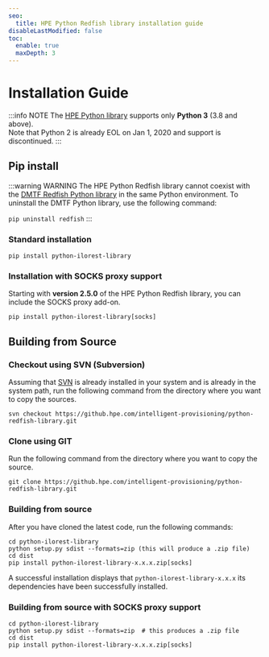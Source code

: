 ```yaml
---
seo:
  title: HPE Python Redfish library installation guide
disableLastModified: false
toc:
  enable: true
  maxDepth: 3
---
```


# Installation Guide

:::info NOTE
The <a href="https://subversion.apache.org/" targert="_blank">HPE Python library</a> supports only **Python 3** (3.8 and above).  
Note that Python 2 is already EOL on Jan 1, 2020 and support is discontinued.
:::

## Pip install

:::warning WARNING
The HPE Python Redfish library cannot coexist with the <a href="https://github.com/DMTF/python-redfish-library" target="_blank">DMTF Redfish Python library</a> in the same Python environment. To uninstall the DMTF Python library, use the following command:

`pip uninstall redfish`
:::

### Standard installation

`pip install python-ilorest-library`

### Installation with SOCKS proxy support

Starting with **version 2.5.0** of the HPE Python Redfish library, you can include the SOCKS proxy add-on.

`pip install python-ilorest-library[socks]`

## Building from Source

### Checkout using SVN (Subversion)

Assuming that <a href="https://subversion.apache.org/" target="_blank">SVN</a> is already installed in your system and is already in the system path, run the following command from the directory where you want to copy the sources.

`svn checkout https://github.hpe.com/intelligent-provisioning/python-redfish-library.git`

### Clone using GIT

Run the following command from the directory where you want to copy the source.

`git clone https://github.hpe.com/intelligent-provisioning/python-redfish-library.git`

### Building from source

After you have cloned the latest code, run the following commands:

```shell
cd python-ilorest-library
python setup.py sdist --formats=zip (this will produce a .zip file)
cd dist
pip install python-ilorest-library-x.x.x.zip[socks]
```

A successful installation displays that `python-ilorest-library-x.x.x` its dependencies have been successfully installed.

### Building from source with SOCKS proxy support

```shell
cd python-ilorest-library
python setup.py sdist --formats=zip  # this produces a .zip file
cd dist
pip install python-ilorest-library-x.x.x.zip[socks]
```
